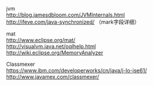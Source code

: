 jvm<br>
http://blog.jamesdbloom.com/JVMInternals.html<br>
http://ifeve.com/java-synchronized/ （mark字段详细）

mat<br>
http://www.eclipse.org/mat/<br>
http://visualvm.java.net/oqlhelp.html<br>
http://wiki.eclipse.org/MemoryAnalyzer

Classmexer<br>
https://www.ibm.com/developerworks/cn/java/j-lo-jse61/<br>
http://www.javamex.com/classmexer/
